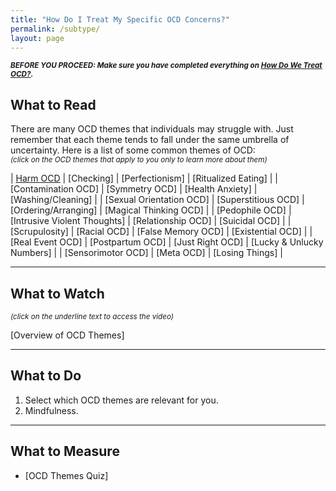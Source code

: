 ```yaml
---
title: "How Do I Treat My Specific OCD Concerns?"
permalink: /subtype/
layout: page
---
```

<sup>***BEFORE YOU PROCEED: Make sure you have completed everything on <ins>[How Do We Treat OCD?](https://nader938.github.io/treatment)</ins>.***</sup>

## What to Read
There are many OCD themes that individuals may struggle with. Just remember that each theme tends to fall under the same umbrella of uncertainty.
Here is a list of some common themes of OCD:
<br/><sup>*(click on the OCD themes that apply to you only to learn more about them)*</sup>

| <ins>[Harm OCD](https://nader938.github.io/subtype/harm-ocd/)</ins> | [Checking] | [Perfectionism] | [Ritualized Eating] |
| [Contamination OCD] | [Symmetry OCD] | [Health Anxiety] | [Washing/Cleaning] |
| [Sexual Orientation OCD] | [Superstitious OCD] | [Ordering/Arranging] | [Magical Thinking OCD] |
| [Pedophile OCD] | [Intrusive Violent Thoughts] | [Relationship OCD] | [Suicidal OCD] |
| [Scrupulosity] | [Racial OCD] | [False Memory OCD] | [Existential OCD] |
| [Real Event OCD] | [Postpartum OCD] | [Just Right OCD] | [Lucky & Unlucky Numbers] |
| [Sensorimotor OCD] | [Meta OCD] | [Losing Things] |

- - - -

## What to Watch
<sup>*(click on the underline text to access the video)*</sup>

[Overview of OCD Themes]

- - - -

## What to Do
1. Select which OCD themes are relevant for you.
2. Mindfulness.

- - - -

## What to Measure
- [OCD Themes Quiz]
